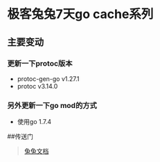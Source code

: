 # 极客兔兔7天go cache系列

## 主要变动
### 更新一下protoc版本
- protoc-gen-go v1.27.1
- protoc        v3.14.0
### 另外更新一下go mod的方式
- 使用go 1.7.4

##传送门
>[兔兔文档](https://github.com/geektutu/7days-golang/blob/master/gee-cache/doc/geecache-day7.md)

